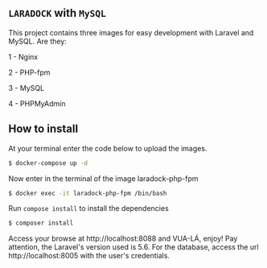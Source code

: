 ## `LARADOCK` with `MySQL`


This project contains three images for easy development with Laravel and MySQL. Are they:

1 - Nginx

2 - PHP-fpm

3 - MySQL

4 - PHPMyAdmin

## __How to install__

At your terminal enter the code below to upload the images. 

````bash
$ docker-compose up -d
````

Now enter in the terminal of the image laradock-php-fpm

````bash 
$ docker exec -it laradock-php-fpm /bin/bash
````

Run `compose install` to install the dependencies

````bash 
$ composer install
````

Access your browse at http://localhost:8088 and VUA-LÁ, enjoy! Pay attention, the Laravel's version used is 5.6. For the database, access the url http://localhost:8005 with the user's credentials.

